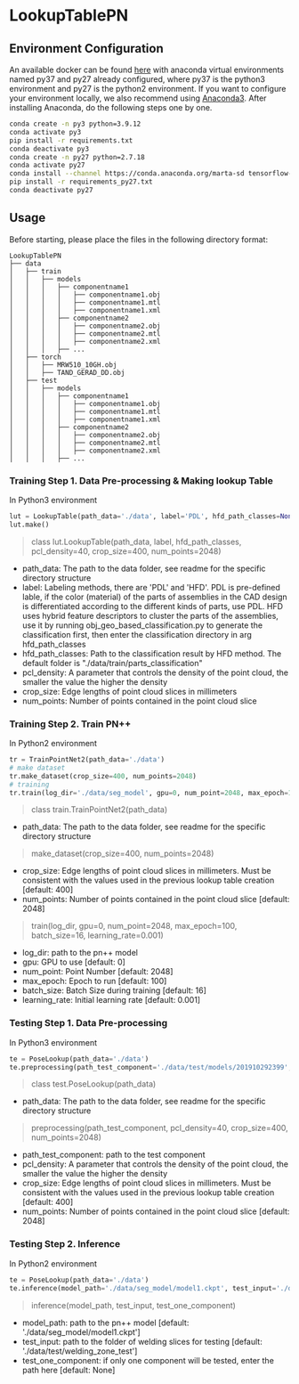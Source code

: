 # LookupTablePN
## Environment Configuration
An available docker can be found [here](https://hub.docker.com/repository/docker/chidianlizi/pointnet) with anaconda virtual environments named py37 and py27 already configured, where py37 is the python3 environment and py27 is the python2 environment. If you want to configure your environment locally, we also recommend using [Anaconda3](https://www.anaconda.com). After installing Anaconda, do the following steps one by one.


```bash
conda create -n py3 python=3.9.12
conda activate py3
pip install -r requirements.txt
conda deactivate py3
conda create -n py27 python=2.7.18
conda activate py27
conda install --channel https://conda.anaconda.org/marta-sd tensorflow-gpu=1.2.0
pip install -r requirements_py27.txt
conda deactivate py27
```



## Usage
Before starting, please place the files in the following directory format:
```
LookupTablePN
├── data
│   ├── train
│   │   ├── models
│   │   │   ├── componentname1
│   │   │   │   ├── componentname1.obj
│   │   │   │   ├── componentname1.mtl
│   │   │   │   ├── componentname1.xml
│   │   │   ├── componentname2
│   │   │   │   ├── componentname2.obj
│   │   │   │   ├── componentname2.mtl
│   │   │   │   ├── componentname2.xml
│   │   │   ├── ...
│   ├── torch
│   │   ├── MRW510_10GH.obj
│   │   ├── TAND_GERAD_DD.obj
│   ├── test
│   │   ├── models
│   │   │   ├── componentname1
│   │   │   │   ├── componentname1.obj
│   │   │   │   ├── componentname1.mtl
│   │   │   │   ├── componentname1.xml
│   │   │   ├── componentname2
│   │   │   │   ├── componentname2.obj
│   │   │   │   ├── componentname2.mtl
│   │   │   │   ├── componentname2.xml
│   │   │   ├── ...
```
### Training Step 1. Data Pre-processing & Making lookup Table
In Python3 environment
```python
lut = LookupTable(path_data='./data', label='PDL', hfd_path_classes=None, pcl_density=40, crop_size=400, num_points=2048)
lut.make()

```
> class lut.LookupTable(path_data, label, hfd_path_classes, pcl_density=40, crop_size=400, num_points=2048)
- path_data: The path to the data folder, see readme for the specific directory structure
- label: Labeling methods, there are 'PDL' and 'HFD'. PDL is pre-defined lable, if the color (material) of the parts of assemblies in the CAD design is differentiated according to the different kinds of parts, use PDL. HFD uses hybrid feature descriptors to cluster the parts of the assemblies, use it by running obj_geo_based_classification.py to generate the classification first, then enter the classification directory in arg hfd_path_classes
- hfd_path_classes: Path to the classification result by HFD method. The default folder is "./data/train/parts_classification"
- pcl_density: A parameter that controls the density of the point cloud, the smaller the value the higher the density
- crop_size: Edge lengths of point cloud slices in millimeters
- num_points: Number of points contained in the point cloud slice 

### Training Step 2. Train PN++
In Python2 environment
```python
tr = TrainPointNet2(path_data='./data')
# make dataset
tr.make_dataset(crop_size=400, num_points=2048)
# training
tr.train(log_dir='./data/seg_model', gpu=0, num_point=2048, max_epoch=100, batch_size=16, learning_rate=0.001)

```
> class train.TrainPointNet2(path_data)
- path_data: The path to the data folder, see readme for the specific directory structure

> make_dataset(crop_size=400, num_points=2048)
- crop_size: Edge lengths of point cloud slices in millimeters. Must be consistent with the values used in the previous lookup table creation [default: 400]
- num_points: Number of points contained in the point cloud slice  [default: 2048]

> train(log_dir, gpu=0, num_point=2048, max_epoch=100, batch_size=16, learning_rate=0.001)
- log_dir: path to the pn++ model
- gpu: GPU to use [default: 0]
- num_point: Point Number [default: 2048]
- max_epoch: Epoch to run [default: 100]
- batch_size: Batch Size during training [default: 16]
- learning_rate: Initial learning rate [default: 0.001]

### Testing Step 1. Data Pre-processing
In Python3 environment
```python
te = PoseLookup(path_data='./data')
te.preprocessing(path_test_component='./data/test/models/201910292399', pcl_density=40, crop_size=400, num_points=2048)

```
> class test.PoseLookup(path_data)
- path_data: The path to the data folder, see readme for the specific directory structure

> preprocessing(path_test_component, pcl_density=40, crop_size=400, num_points=2048)
- path_test_component: path to the test component
- pcl_density: A parameter that controls the density of the point cloud, the smaller the value the higher the density
- crop_size: Edge lengths of point cloud slices in millimeters. Must be consistent with the values used in the previous lookup table creation [default: 400]
- num_points: Number of points contained in the point cloud slice  [default: 2048]

### Testing Step 2. Inference

In Python2 environment
```python
te = PoseLookup(path_data='./data')
te.inference(model_path='./data/seg_model/model1.ckpt', test_input='./data/test/welding_zone_test', test_one_component='./data/test/models/201910292399')
```
> inference(model_path, test_input, test_one_component)
- model_path: path to the pn++ model [default: './data/seg_model/model1.ckpt']
- test_input: path to the folder of welding slices for testing [default: './data/test/welding_zone_test']
- test_one_component: if only one component will be tested, enter the path here [default: None]